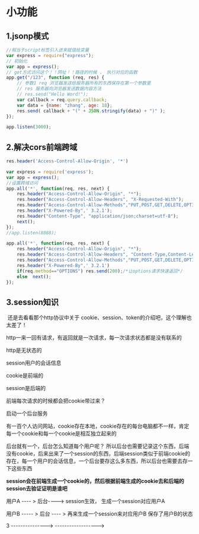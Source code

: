 # 小功能

## 1.jsonp模式

```js
//相当于script标签引入进来赋值给变量
var express = require("express");
// 初始化
var app = express();
// get方式访问这个！！网址！！路径的时候 ， 执行对应的函数
app.get("/123", function (req, res) {
    // 参数1 req 浏览器发送给服务器所有的东西保存在第一个参数里
    // res 服务器向浏览器发送数据内容方法
    // res.send("Hello Word!");
    var callback = req.query.callback;
    var data = {name: "zhang", age: 18};
    res.send( callback + "(" + JSON.stringify(data) + ")" );
});

app.listen(3000);
```

## 2.解决cors前端跨域

```js
res.header('Access-Control-Allow-Origin', '*')
```

```js
var express = require('express');
var app = express();
//设置跨域访问
app.all('*', function(req, res, next) {
    res.header("Access-Control-Allow-Origin", "*");
    res.header("Access-Control-Allow-Headers", "X-Requested-With");
    res.header("Access-Control-Allow-Methods","PUT,POST,GET,DELETE,OPTIONS");
    res.header("X-Powered-By",' 3.2.1');
    res.header("Content-Type", "application/json;charset=utf-8");
    next();
});
//app.listen(8088);
```

```js
app.all('*', function(req, res, next) {
    res.header("Access-Control-Allow-Origin", "*");
    res.header("Access-Control-Allow-Headers", "Content-Type,Content-Length, Authorization, Accept,X-Requested-With");
    res.header("Access-Control-Allow-Methods","PUT,POST,GET,DELETE,OPTIONS");
    res.header("X-Powered-By",' 3.2.1')
    if(req.method=="OPTIONS") res.send(200);/*让options请求快速返回*/
    else  next();
});
```

## 3.session知识

​    还是去看看那个http协议中关于 cookie、session、token的介绍吧，这个理解也太差了！

http一来一回有请求，有返回就是一次请求，每一次请求状态都是没有联系的

http是无状态的

session用户的会话信息

cookie是前端的

session是后端的

前端每次请求的时候都会把cookie带过来？

启动一个后台服务

有一百个人访问网站，cookie存在本地，cookie存在的每台电脑都不一样，肯定每一个cookie和每一个cookie是相互独立起来的

后台就有一个，后台怎么知道每个用户呢？ 所以后台也需要记录这个东西，后端没有cookie，后来出来了一个session的东西，后端session类似于前端cookie的存在，每一个用户的会话信息，一个后台要存这么多东西，所以后台也需要去存一下这些东西

**session会在前端生成一个cookie的，然后根据前端生成的cookie去和后端的session去验证证明是谁吧**

用户A ---- > 后台----> session生效， 生成一个session对应用户A

用户B  ----- > 后台 ---- > 再来生成一个session来对应用户B 保存了用户B的状态

3 --------------->  ------------------>